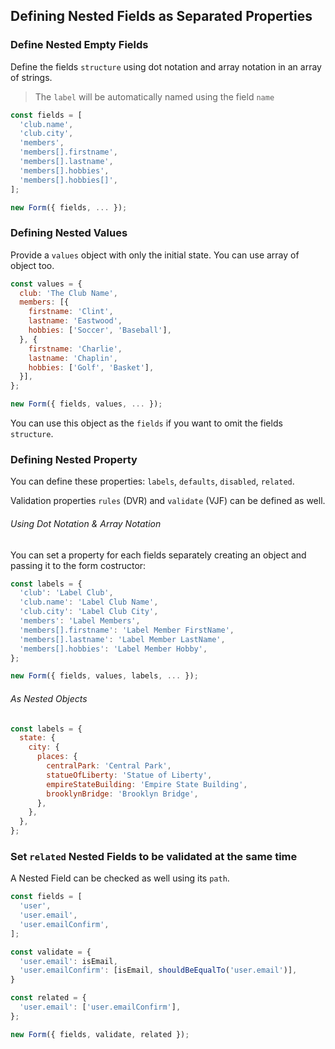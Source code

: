 ## Defining Nested Fields as Separated Properties

### Define Nested Empty Fields

Define the fields `structure` using dot notation and array notation in an array of strings.

> The `label` will be automatically named using the field `name`

```javascript
const fields = [
  'club.name',
  'club.city',
  'members',
  'members[].firstname',
  'members[].lastname',
  'members[].hobbies',
  'members[].hobbies[]',
];

new Form({ fields, ... });

```

### Defining Nested Values

Provide a `values` object with only the initial state. You can use array of object too.

```javascript
const values = {
  club: 'The Club Name',
  members: [{
    firstname: 'Clint',
    lastname: 'Eastwood',
    hobbies: ['Soccer', 'Baseball'],
  }, {
    firstname: 'Charlie',
    lastname: 'Chaplin',
    hobbies: ['Golf', 'Basket'],
  }],
};

new Form({ fields, values, ... });
```

You can use this object as the `fields` if you want to omit the fields `structure`.

### Defining Nested Property

You can define these properties: `labels`, `defaults`, `disabled`, `related`.

Validation properties `rules` (DVR) and `validate` (VJF) can be defined as well.

###### Using Dot Notation & Array Notation

You can set a property for each fields separately creating an object and passing it to the form costructor:

```javascript
const labels = {
  'club': 'Label Club',
  'club.name': 'Label Club Name',
  'club.city': 'Label Club City',
  'members': 'Label Members',
  'members[].firstname': 'Label Member FirstName',
  'members[].lastname': 'Label Member LastName',
  'members[].hobbies': 'Label Member Hobby',
};

new Form({ fields, values, labels, ... });
```

###### As Nested Objects

```javascript
const labels = {
  state: {
    city: {
      places: {
        centralPark: 'Central Park',
        statueOfLiberty: 'Statue of Liberty',
        empireStateBuilding: 'Empire State Building',
        brooklynBridge: 'Brooklyn Bridge',
      },
    },
  },
};
```

### Set `related` Nested Fields to be validated at the same time

A Nested Field can be checked as well using its `path`.

```javascript
const fields = [
  'user',
  'user.email',
  'user.emailConfirm',
];

const validate = {
  'user.email': isEmail,
  'user.emailConfirm': [isEmail, shouldBeEqualTo('user.email')],
}

const related = {
  'user.email': ['user.emailConfirm'],
};

new Form({ fields, validate, related });
```

